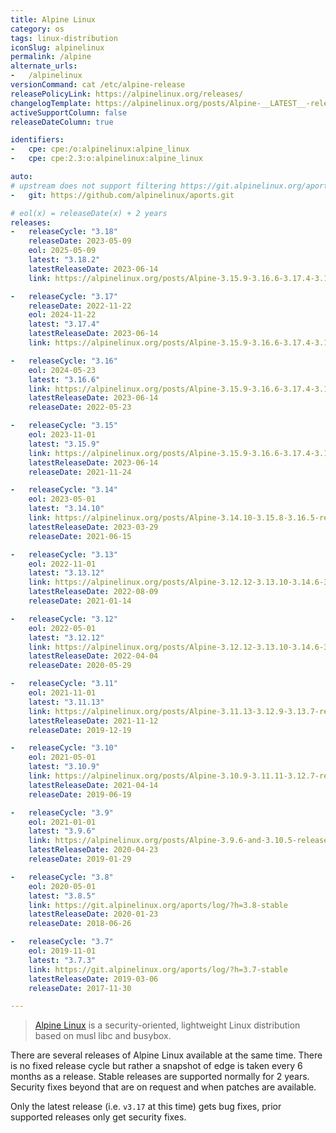 ```yaml
---
title: Alpine Linux
category: os
tags: linux-distribution
iconSlug: alpinelinux
permalink: /alpine
alternate_urls:
-   /alpinelinux
versionCommand: cat /etc/alpine-release
releasePolicyLink: https://alpinelinux.org/releases/
changelogTemplate: https://alpinelinux.org/posts/Alpine-__LATEST__-released.html
activeSupportColumn: false
releaseDateColumn: true

identifiers:
-   cpe: cpe:/o:alpinelinux:alpine_linux
-   cpe: cpe:2.3:o:alpinelinux:alpine_linux

auto:
# upstream does not support filtering https://git.alpinelinux.org/aports
-   git: https://github.com/alpinelinux/aports.git

# eol(x) = releaseDate(x) + 2 years
releases:
-   releaseCycle: "3.18"
    releaseDate: 2023-05-09
    eol: 2025-05-09
    latest: "3.18.2"
    latestReleaseDate: 2023-06-14
    link: https://alpinelinux.org/posts/Alpine-3.15.9-3.16.6-3.17.4-3.18.2-released.html

-   releaseCycle: "3.17"
    releaseDate: 2022-11-22
    eol: 2024-11-22
    latest: "3.17.4"
    latestReleaseDate: 2023-06-14
    link: https://alpinelinux.org/posts/Alpine-3.15.9-3.16.6-3.17.4-3.18.2-released.html

-   releaseCycle: "3.16"
    eol: 2024-05-23
    latest: "3.16.6"
    link: https://alpinelinux.org/posts/Alpine-3.15.9-3.16.6-3.17.4-3.18.2-released.html
    latestReleaseDate: 2023-06-14
    releaseDate: 2022-05-23

-   releaseCycle: "3.15"
    eol: 2023-11-01
    latest: "3.15.9"
    link: https://alpinelinux.org/posts/Alpine-3.15.9-3.16.6-3.17.4-3.18.2-released.html
    latestReleaseDate: 2023-06-14
    releaseDate: 2021-11-24

-   releaseCycle: "3.14"
    eol: 2023-05-01
    latest: "3.14.10"
    link: https://alpinelinux.org/posts/Alpine-3.14.10-3.15.8-3.16.5-released.html
    latestReleaseDate: 2023-03-29
    releaseDate: 2021-06-15

-   releaseCycle: "3.13"
    eol: 2022-11-01
    latest: "3.13.12"
    link: https://alpinelinux.org/posts/Alpine-3.12.12-3.13.10-3.14.6-3.15.4-released.html
    latestReleaseDate: 2022-08-09
    releaseDate: 2021-01-14

-   releaseCycle: "3.12"
    eol: 2022-05-01
    latest: "3.12.12"
    link: https://alpinelinux.org/posts/Alpine-3.12.12-3.13.10-3.14.6-3.15.4-released.html
    latestReleaseDate: 2022-04-04
    releaseDate: 2020-05-29

-   releaseCycle: "3.11"
    eol: 2021-11-01
    latest: "3.11.13"
    link: https://alpinelinux.org/posts/Alpine-3.11.13-3.12.9-3.13.7-released.html
    latestReleaseDate: 2021-11-12
    releaseDate: 2019-12-19

-   releaseCycle: "3.10"
    eol: 2021-05-01
    latest: "3.10.9"
    link: https://alpinelinux.org/posts/Alpine-3.10.9-3.11.11-3.12.7-released.html
    latestReleaseDate: 2021-04-14
    releaseDate: 2019-06-19

-   releaseCycle: "3.9"
    eol: 2021-01-01
    latest: "3.9.6"
    link: https://alpinelinux.org/posts/Alpine-3.9.6-and-3.10.5-released.html
    latestReleaseDate: 2020-04-23
    releaseDate: 2019-01-29

-   releaseCycle: "3.8"
    eol: 2020-05-01
    latest: "3.8.5"
    link: https://git.alpinelinux.org/aports/log/?h=3.8-stable
    latestReleaseDate: 2020-01-23
    releaseDate: 2018-06-26

-   releaseCycle: "3.7"
    eol: 2019-11-01
    latest: "3.7.3"
    link: https://git.alpinelinux.org/aports/log/?h=3.7-stable
    latestReleaseDate: 2019-03-06
    releaseDate: 2017-11-30

---
```


> [Alpine Linux](https://alpinelinux.org/) is a security-oriented, lightweight Linux distribution
> based on musl libc and busybox.

There are several releases of Alpine Linux available at the same time. There is no fixed release
cycle but rather a snapshot of edge is taken every 6 months as a release. Stable releases are
supported normally for 2 years. Security fixes beyond that are on request and when patches are
available.

Only the latest release (i.e. `v3.17` at this time) gets bug fixes, prior supported releases only
get security fixes.
